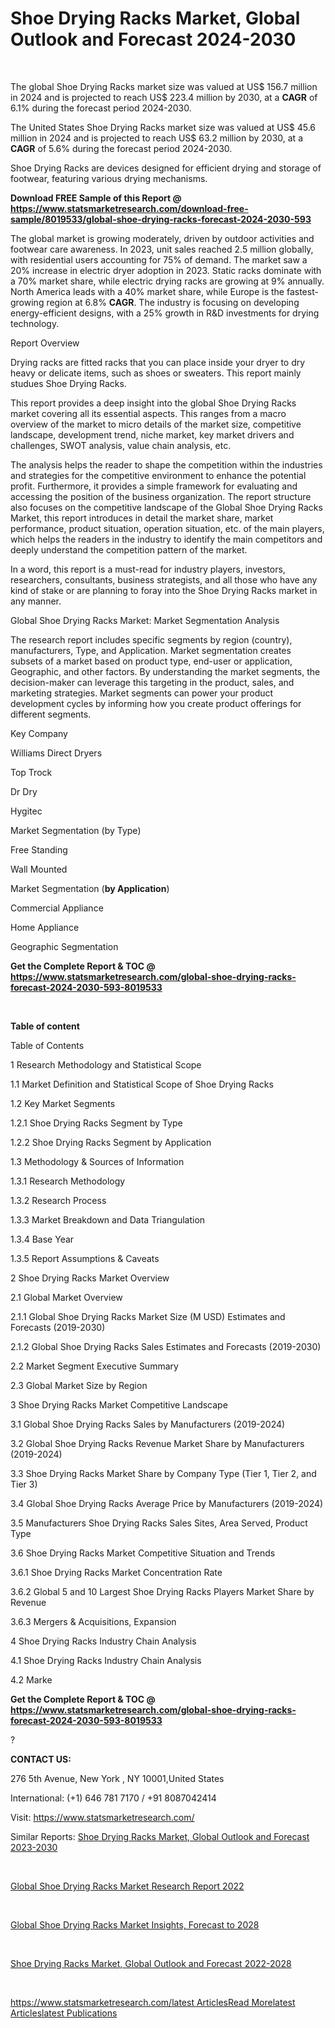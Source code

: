 <h1>Shoe Drying Racks Market, Global Outlook and Forecast 2024-2030</h1><br/><p>The global Shoe Drying Racks market size was valued at US$ 156.7 million in 2024 and is projected to reach US$ 223.4 million by 2030, at a <strong>CAGR</strong> of 6.1% during the forecast period 2024-2030.</p>
 
 
 
 <p>The United States Shoe Drying Racks market size was valued at US$ 45.6 million in 2024 and is projected to reach US$ 63.2 million by 2030, at a <strong>CAGR</strong> of 5.6% during the forecast period 2024-2030.</p>
 
 
 
 <p>Shoe Drying Racks are devices designed for efficient drying and storage of footwear, featuring various drying mechanisms.</p>
 
 
 
 <p><strong>Download FREE Sample of this Report @ <a href="https://www.statsmarketresearch.com/download-free-sample/8019533/global-shoe-drying-racks-forecast-2024-2030-593">https://www.statsmarketresearch.com/download-free-sample/8019533/global-shoe-drying-racks-forecast-2024-2030-593</a></strong></p>
 
 
 
 <p>The global market is growing moderately, driven by outdoor activities and footwear care awareness. In 2023, unit sales reached 2.5 million globally, with residential users accounting for 75% of demand. The market saw a 20% increase in electric dryer adoption in 2023. Static racks dominate with a 70% market share, while electric drying racks are growing at 9% annually. North America leads with a 40% market share, while Europe is the fastest-growing region at 6.8% <strong>CAGR</strong>. The industry is focusing on developing energy-efficient designs, with a 25% growth in R&D investments for drying technology.</p>
 
 
 
 <p>Report Overview</p>
 
 
 
 <p>Drying racks are fitted racks that you can place inside your dryer to dry heavy or delicate items, such as shoes or sweaters. This report mainly studues Shoe Drying Racks.</p>
 
 
 
 <p>This report provides a deep insight into the global Shoe Drying Racks market covering all its essential aspects. This ranges from a macro overview of the market to micro details of the market size, competitive landscape, development trend, niche market, key market drivers and challenges, SWOT analysis, value chain analysis, etc.</p>
 
 
 
 <p>The analysis helps the reader to shape the competition within the industries and strategies for the competitive environment to enhance the potential profit. Furthermore, it provides a simple framework for evaluating and accessing the position of the business organization. The report structure also focuses on the competitive landscape of the Global Shoe Drying Racks Market, this report introduces in detail the market share, market performance, product situation, operation situation, etc. of the main players, which helps the readers in the industry to identify the main competitors and deeply understand the competition pattern of the market.</p>
 
 
 
 <p>In a word, this report is a must-read for industry players, investors, researchers, consultants, business strategists, and all those who have any kind of stake or are planning to foray into the Shoe Drying Racks market in any manner.</p>
 
 
 
 <p>Global Shoe Drying Racks Market: Market Segmentation Analysis</p>
 
 
 
 <p>The research report includes specific segments by region (country), manufacturers, Type, and Application. Market segmentation creates subsets of a market based on product type, end-user or application, Geographic, and other factors. By understanding the market segments, the decision-maker can leverage this targeting in the product, sales, and marketing strategies. Market segments can power your product development cycles by informing how you create product offerings for different segments.</p>
 
 
 
 <p>Key Company</p>
 
 
 
 <p>Williams Direct Dryers</p>
 
 
 
 <p>Top Trock</p>
 
 
 
 <p>Dr Dry</p>
 
 
 
 <p>Hygitec</p>
 
 
 
 <p>Market Segmentation (by Type)</p>
 
 
 
 <p>Free Standing</p>
 
 
 
 <p>Wall Mounted</p>
 
 
 
 <p>Market Segmentation (<strong>by Application</strong>)</p>
 
 
 
 <p>Commercial Appliance</p>
 
 
 
 <p>Home Appliance</p>
 
 
 
 <p>Geographic Segmentation</p>
 
 
 
 <div><b>Get the Complete Report & TOC @ <a href="https://www.statsmarketresearch.com/global-shoe-drying-racks-forecast-2024-2030-593-8019533">https://www.statsmarketresearch.com/global-shoe-drying-racks-forecast-2024-2030-593-8019533</a></b></div>
 
 
 
 <p><br />
 
 <b>Table of content</b></p>
 
 
 
 <p>Table of Contents<br />
 
 1 Research Methodology and Statistical Scope<br />
 
 1.1 Market Definition and Statistical Scope of Shoe Drying Racks<br />
 
 1.2 Key Market Segments<br />
 
 1.2.1 Shoe Drying Racks Segment by Type<br />
 
 1.2.2 Shoe Drying Racks Segment by Application<br />
 
 1.3 Methodology & Sources of Information<br />
 
 1.3.1 Research Methodology<br />
 
 1.3.2 Research Process<br />
 
 1.3.3 Market Breakdown and Data Triangulation<br />
 
 1.3.4 Base Year<br />
 
 1.3.5 Report Assumptions & Caveats<br />
 
 2 Shoe Drying Racks Market Overview<br />
 
 2.1 Global Market Overview<br />
 
 2.1.1 Global Shoe Drying Racks Market Size (M USD) Estimates and Forecasts (2019-2030)<br />
 
 2.1.2 Global Shoe Drying Racks Sales Estimates and Forecasts (2019-2030)<br />
 
 2.2 Market Segment Executive Summary<br />
 
 2.3 Global Market Size by Region<br />
 
 3 Shoe Drying Racks Market Competitive Landscape<br />
 
 3.1 Global Shoe Drying Racks Sales by Manufacturers (2019-2024)<br />
 
 3.2 Global Shoe Drying Racks Revenue Market Share by Manufacturers (2019-2024)<br />
 
 3.3 Shoe Drying Racks Market Share by Company Type (Tier 1, Tier 2, and Tier 3)<br />
 
 3.4 Global Shoe Drying Racks Average Price by Manufacturers (2019-2024)<br />
 
 3.5 Manufacturers Shoe Drying Racks Sales Sites, Area Served, Product Type<br />
 
 3.6 Shoe Drying Racks Market Competitive Situation and Trends<br />
 
 3.6.1 Shoe Drying Racks Market Concentration Rate<br />
 
 3.6.2 Global 5 and 10 Largest Shoe Drying Racks Players Market Share by Revenue<br />
 
 3.6.3 Mergers & Acquisitions, Expansion<br />
 
 4 Shoe Drying Racks Industry Chain Analysis<br />
 
 4.1 Shoe Drying Racks Industry Chain Analysis<br />
 
 4.2 Marke</p>
 
 
 
 <div><b>Get the Complete Report & TOC @ <a href="https://www.statsmarketresearch.com/global-shoe-drying-racks-forecast-2024-2030-593-8019533">https://www.statsmarketresearch.com/global-shoe-drying-racks-forecast-2024-2030-593-8019533</a></b></div>
 
 
 
 <p>? </p>
 
 
 
 <p><b>CONTACT US:</b><br />
 
 276 5th Avenue, New York , NY 10001,United States<br />
 
 International: (+1) 646 781 7170 / +91 8087042414<br />
 
 Visit: <a href="https://www.statsmarketresearch.com/">https://www.statsmarketresearch.com/</a><br />
 
 Similar Reports: <a href="https://www.statsmarketresearch.com/global-shoe-drying-racks-forecast-2024-2030-593-8019533">Shoe Drying Racks Market, Global Outlook and Forecast 2023-2030</a><br />
 
 <br />
 
 <a href="https://www.statsmarketresearch.com/global-shoe-drying-racks-forecast-2024-2030-593-8019533">Global Shoe Drying Racks Market Research Report 2022</a><br />
 
 <br />
 
 <a href="https://www.statsmarketresearch.com/global-shoe-drying-racks-forecast-2024-2030-593-8019533">Global Shoe Drying Racks Market Insights, Forecast to 2028</a><br />
 
 <br />
 
 <a href="https://www.statsmarketresearch.com/global-shoe-drying-racks-forecast-2024-2030-593-8019533">Shoe Drying Racks Market, Global Outlook and Forecast 2022-2028</a><br />
 
 <br />
 
 <a href="https://gyeongbokgung.com">https://www.statsmarketresearch.com/</a><a href="https://hallyeomaritime.com">latest Articles</a><a href="https://jingwansa.com">Read More</a><a href="https://nguoiviet.jp/">latest Articles</a><a href="https://www.intelmarketresearch.com/">latest Publications</a></p>